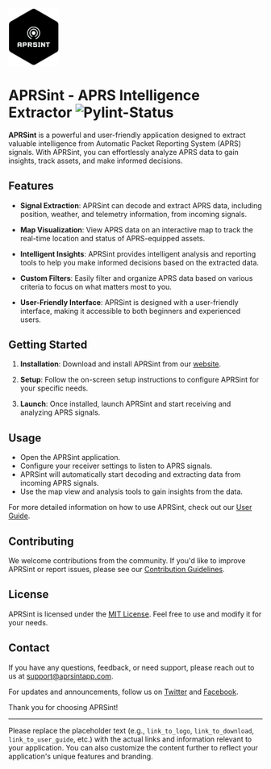 <p align="left"> <img src="./app/media/logo.png" width="100"/> </p>

# APRSint - APRS Intelligence Extractor ![Pylint-Status](https://github.com/Matzull/TFG/actions/workflows/pylint.yml/badge.svg?branch=master)

**APRSint** is a powerful and user-friendly application designed to extract valuable intelligence from Automatic Packet Reporting System (APRS) signals. With APRSint, you can effortlessly analyze APRS data to gain insights, track assets, and make informed decisions. 

## Features

- **Signal Extraction**: APRSint can decode and extract APRS data, including position, weather, and telemetry information, from incoming signals.

- **Map Visualization**: View APRS data on an interactive map to track the real-time location and status of APRS-equipped assets.

- **Intelligent Insights**: APRSint provides intelligent analysis and reporting tools to help you make informed decisions based on the extracted data.

- **Custom Filters**: Easily filter and organize APRS data based on various criteria to focus on what matters most to you.

- **User-Friendly Interface**: APRSint is designed with a user-friendly interface, making it accessible to both beginners and experienced users.

## Getting Started

1. **Installation**: Download and install APRSint from our [website](link_to_download).

2. **Setup**: Follow the on-screen setup instructions to configure APRSint for your specific needs.

3. **Launch**: Once installed, launch APRSint and start receiving and analyzing APRS signals.

## Usage

- Open the APRSint application.
- Configure your receiver settings to listen to APRS signals.
- APRSint will automatically start decoding and extracting data from incoming APRS signals.
- Use the map view and analysis tools to gain insights from the data.

For more detailed information on how to use APRSint, check out our [User Guide](link_to_user_guide).

## Contributing

We welcome contributions from the community. If you'd like to improve APRSint or report issues, please see our [Contribution Guidelines](link_to_contributing).

## License

APRSint is licensed under the [MIT License](link_to_license). Feel free to use and modify it for your needs.

## Contact

If you have any questions, feedback, or need support, please reach out to us at [support@aprsintapp.com](mailto:support@aprsintapp.com).

For updates and announcements, follow us on [Twitter](link_to_twitter) and [Facebook](link_to_facebook).

Thank you for choosing APRSint!

---

Please replace the placeholder text (e.g., `link_to_logo`, `link_to_download`, `link_to_user_guide`, etc.) with the actual links and information relevant to your application. You can also customize the content further to reflect your application's unique features and branding.
